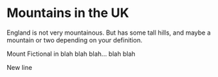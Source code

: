 Mountains in the UK
==================
England is not very mountainous.
But has some tall hills, and maybe a mountain or two depending on your definition.

Mount Fictional in blah blah blah... blah blah

New line
